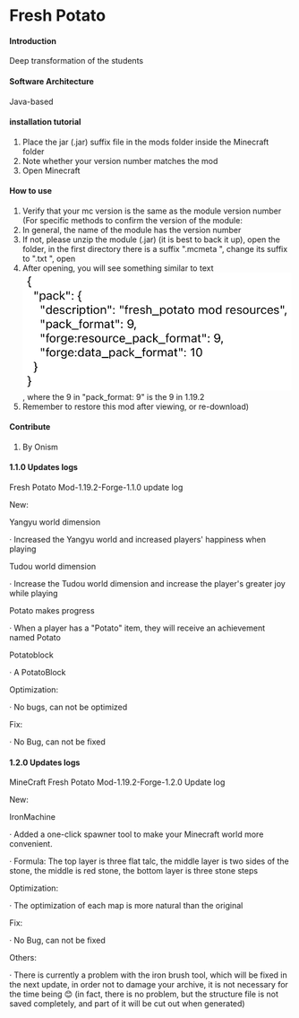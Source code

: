 # Fresh   Potato

#### Introduction
Deep transformation of the students

#### Software Architecture
Java-based

#### installation tutorial

1. Place the jar (.jar) suffix file in the mods folder inside the Minecraft folder
2. Note whether your version number matches the mod
3. Open Minecraft

#### How to use

1. Verify that your mc version is the same as the module version number
(For specific methods to confirm the version of the module:
1. In general, the name of the module has the version number
2. If not, please unzip the module (.jar) (it is best to back it up), open the folder, in the first directory there is a suffix ".mcmeta ", change its suffix to ".txt ", open
3. After opening, you will see something similar to text![输入图片说明](1.2.0/67642245-E3DF-4333-A72F-CCE02E5B8476.jpeg), where the 9 in "pack_format: 9" is the 9 in 1.19.2
4. Remember to restore this mod after viewing, or re-download)

#### Contribute

1.  By Onism

#### 1.1.0 Updates logs

Fresh Potato Mod-1.19.2-Forge-1.1.0 update log

New:

Yangyu world dimension

· Increased the Yangyu world and increased players' happiness when playing

Tudou world dimension

· Increase the Tudou world dimension and increase the player's greater joy while playing

Potato makes progress

· When a player has a "Potato" item, they will receive an achievement named Potato

Potatoblock

· A PotatoBlock

Optimization:

· No bugs, can not be optimized

Fix:

· No Bug, can not be fixed

#### 1.2.0 Updates logs

MineCraft Fresh Potato Mod-1.19.2-Forge-1.2.0 Update log

New:

IronMachine

· Added a one-click spawner tool to make your Minecraft world more convenient.

· Formula: The top layer is three flat talc, the middle layer is two sides of the stone, the middle is red stone, the bottom layer is three stone steps

Optimization:

· The optimization of each map is more natural than the original

Fix:

· No Bug, can not be fixed

Others:

· There is currently a problem with the iron brush tool, which will be fixed in the next update, in order not to damage your archive, it is not necessary for the time being 😊 (in fact, there is no problem, but the structure file is not saved completely, and part of it will be cut out when generated)